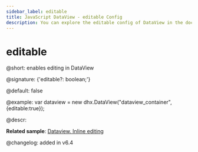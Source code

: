 ```yaml
---
sidebar_label: editable
title: JavaScript DataView - editable Config 
description: You can explore the editable config of DataView in the documentation of the DHTMLX JavaScript UI library. Browse developer guides and API reference, try out code examples and live demos, and download a free 30-day evaluation version of DHTMLX Suite 7.
---
```


# editable

@short: enables editing in DataView

@signature: {'editable?: boolean;'}

@default: false

@example:
var dataview = new dhx.DataView("dataview_container", {editable:true});

@descr:

**Related sample**: [Dataview. Inline editing](https://snippet.dhtmlx.com/m8fbqcza)

@changelog: added in v6.4

[comment]: # (@relatedapi: dataview/api/dataview_edititem_method.md)

[comment]: # (@related: dataview/configuration.md#editing-items)

